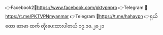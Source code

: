 👉Facebook2💙https://www.facebook.com/pktvpnpro
👉Telegram 💙https://t.me/PKTVPNmyanmar
👉Telegram 💙https://t.me/hahavpn
👉ရှယ်ထော ဆာဗာ ထက် တိုးပေးထားပါတယ် ၁၇.၁၀.၂၀၂၁
